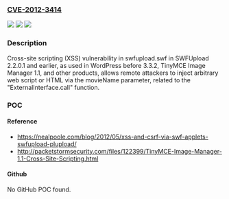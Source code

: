 ### [CVE-2012-3414](https://cve.mitre.org/cgi-bin/cvename.cgi?name=CVE-2012-3414)
![](https://img.shields.io/static/v1?label=Product&message=n%2Fa&color=blue)
![](https://img.shields.io/static/v1?label=Version&message=n%2Fa&color=blue)
![](https://img.shields.io/static/v1?label=Vulnerability&message=n%2Fa&color=brighgreen)

### Description

Cross-site scripting (XSS) vulnerability in swfupload.swf in SWFUpload 2.2.0.1 and earlier, as used in WordPress before 3.3.2, TinyMCE Image Manager 1.1, and other products, allows remote attackers to inject arbitrary web script or HTML via the movieName parameter, related to the "ExternalInterface.call" function.

### POC

#### Reference
- https://nealpoole.com/blog/2012/05/xss-and-csrf-via-swf-applets-swfupload-plupload/
- http://packetstormsecurity.com/files/122399/TinyMCE-Image-Manager-1.1-Cross-Site-Scripting.html

#### Github
No GitHub POC found.

